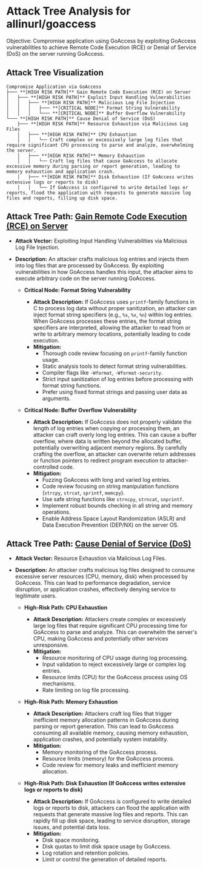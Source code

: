 # Attack Tree Analysis for allinurl/goaccess

Objective: Compromise application using GoAccess by exploiting GoAccess vulnerabilities to achieve Remote Code Execution (RCE) or Denial of Service (DoS) on the server running GoAccess.

## Attack Tree Visualization

```
Compromise Application via GoAccess
├─── **[HIGH RISK PATH]** Gain Remote Code Execution (RCE) on Server
│   ├─── **[HIGH RISK PATH]** Exploit Input Handling Vulnerabilities
│   │   ├─── **[HIGH RISK PATH]** Malicious Log File Injection
│   │   │   ├─── **[CRITICAL NODE]** Format String Vulnerability
│   │   │   └─── **[CRITICAL NODE]** Buffer Overflow Vulnerability
└─── **[HIGH RISK PATH]** Cause Denial of Service (DoS)
    ├─── **[HIGH RISK PATH]** Resource Exhaustion via Malicious Log Files
    │   ├─── **[HIGH RISK PATH]** CPU Exhaustion
    │   │   └── Craft complex or excessively large log files that require significant CPU processing to parse and analyze, overwhelming the server.
    │   ├─── **[HIGH RISK PATH]** Memory Exhaustion
    │   │   └── Craft log files that cause GoAccess to allocate excessive memory during parsing or report generation, leading to memory exhaustion and application crash.
    │   ├─── **[HIGH RISK PATH]** Disk Exhaustion (If GoAccess writes extensive logs or reports to disk)
    │   │   └── If GoAccess is configured to write detailed logs or reports, flood the application with requests to generate massive log files and reports, filling up disk space.
```

## Attack Tree Path: [Gain Remote Code Execution (RCE) on Server](./attack_tree_paths/gain_remote_code_execution__rce__on_server.md)

*   **Attack Vector:** Exploiting Input Handling Vulnerabilities via Malicious Log File Injection.
*   **Description:** An attacker crafts malicious log entries and injects them into log files that are processed by GoAccess. By exploiting vulnerabilities in how GoAccess handles this input, the attacker aims to execute arbitrary code on the server running GoAccess.

    *   **Critical Node: Format String Vulnerability**
        *   **Attack Description:** If GoAccess uses `printf`-family functions in C to process log data without proper sanitization, an attacker can inject format string specifiers (e.g., `%s`, `%x`, `%n`) within log entries. When GoAccess processes these entries, the format string specifiers are interpreted, allowing the attacker to read from or write to arbitrary memory locations, potentially leading to code execution.
        *   **Mitigation:**
            *   Thorough code review focusing on `printf`-family function usage.
            *   Static analysis tools to detect format string vulnerabilities.
            *   Compiler flags like `-Wformat`, `-Wformat-security`.
            *   Strict input sanitization of log entries before processing with format string functions.
            *   Prefer using fixed format strings and passing user data as arguments.

    *   **Critical Node: Buffer Overflow Vulnerability**
        *   **Attack Description:** If GoAccess does not properly validate the length of log entries when copying or processing them, an attacker can craft overly long log entries. This can cause a buffer overflow, where data is written beyond the allocated buffer, potentially overwriting adjacent memory regions. By carefully crafting the overflow, an attacker can overwrite return addresses or function pointers to redirect program execution to attacker-controlled code.
        *   **Mitigation:**
            *   Fuzzing GoAccess with long and varied log entries.
            *   Code review focusing on string manipulation functions (`strcpy`, `strcat`, `sprintf`, `memcpy`).
            *   Use safe string functions like `strncpy`, `strncat`, `snprintf`.
            *   Implement robust bounds checking in all string and memory operations.
            *   Enable Address Space Layout Randomization (ASLR) and Data Execution Prevention (DEP/NX) on the server OS.

## Attack Tree Path: [Cause Denial of Service (DoS)](./attack_tree_paths/cause_denial_of_service__dos_.md)

*   **Attack Vector:** Resource Exhaustion via Malicious Log Files.
*   **Description:** An attacker crafts malicious log files designed to consume excessive server resources (CPU, memory, disk) when processed by GoAccess. This can lead to performance degradation, service disruption, or application crashes, effectively denying service to legitimate users.

    *   **High-Risk Path: CPU Exhaustion**
        *   **Attack Description:** Attackers create complex or excessively large log files that require significant CPU processing time for GoAccess to parse and analyze. This can overwhelm the server's CPU, making GoAccess and potentially other services unresponsive.
        *   **Mitigation:**
            *   Resource monitoring of CPU usage during log processing.
            *   Input validation to reject excessively large or complex log entries.
            *   Resource limits (CPU) for the GoAccess process using OS mechanisms.
            *   Rate limiting on log file processing.

    *   **High-Risk Path: Memory Exhaustion**
        *   **Attack Description:** Attackers craft log files that trigger inefficient memory allocation patterns in GoAccess during parsing or report generation. This can lead to GoAccess consuming all available memory, causing memory exhaustion, application crashes, and potentially system instability.
        *   **Mitigation:**
            *   Memory monitoring of the GoAccess process.
            *   Resource limits (memory) for the GoAccess process.
            *   Code review for memory leaks and inefficient memory allocation.

    *   **High-Risk Path: Disk Exhaustion (If GoAccess writes extensive logs or reports to disk)**
        *   **Attack Description:** If GoAccess is configured to write detailed logs or reports to disk, attackers can flood the application with requests that generate massive log files and reports. This can rapidly fill up disk space, leading to service disruption, storage issues, and potential data loss.
        *   **Mitigation:**
            *   Disk space monitoring.
            *   Disk quotas to limit disk space usage by GoAccess.
            *   Log rotation and retention policies.
            *   Limit or control the generation of detailed reports.

